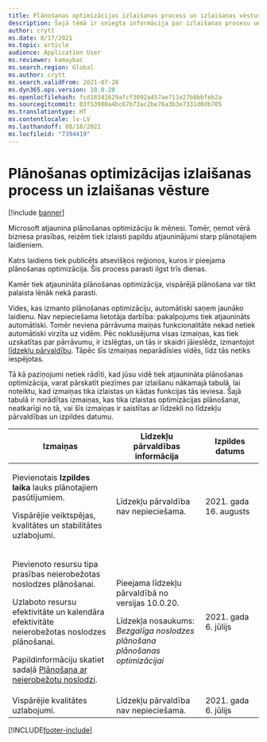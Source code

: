 ```yaml
---
title: Plānošanas optimizācijas izlaišanas process un izlaišanas vēsture
description: Šajā tēmā ir sniegta informācija par izlaišanas procesu un izlaišanas vēsturi optimizācijas plānošanai.
author: crytt
ms.date: 8/17/2021
ms.topic: article
audience: Application User
ms.reviewer: kamaybac
ms.search.region: Global
ms.author: crytt
ms.search.validFrom: 2021-07-28
ms.dyn365.ops.version: 10.0.20
ms.openlocfilehash: fcd18341629afcf3092a457ae711e27b0bbfeb2a
ms.sourcegitcommit: 03f53980a4bc67b73ac2be76a3b3e7331d0db705
ms.translationtype: HT
ms.contentlocale: lv-LV
ms.lasthandoff: 08/18/2021
ms.locfileid: "7394419"
---
```

# <a name="planning-optimization-release-process-and-release-history"></a>Plānošanas optimizācijas izlaišanas process un izlaišanas vēsture

[!include [banner](../../includes/banner.md)]

Microsoft atjaunina plānošanas optimizāciju ik mēnesi. Tomēr, ņemot vērā biznesa prasības, reizēm tiek izlaisti papildu atjauninājumi starp plānotajiem laidieniem.

Katrs laidiens tiek publicēts atsevišķos reģionos, kuros ir pieejama plānošanas optimizācija. Šis process parasti ilgst trīs dienas.

Kamēr tiek atjaunināta plānošanas optimizācija, vispārējā plānošana var tikt palaista lēnāk nekā parasti.

Vides, kas izmanto plānošanas optimizāciju, automātiski saņem jaunāko laidienu. Nav nepieciešama lietotāja darbība: pakalpojums tiek atjaunināts automātiski. Tomēr neviena pārrāvuma maiņas funkcionalitāte nekad netiek automātiski virzīta uz vidēm. Pēc noklusējuma visas izmaiņas, kas tiek uzskatītas par pārrāvumu, ir izslēgtas, un tās ir skaidri jāieslēdz, izmantojot [līdzekļu pārvaldību](../../../fin-ops-core/fin-ops/get-started/feature-management/feature-management-overview.md). Tāpēc šīs izmaiņas neparādīsies vidēs, līdz tās netiks iespējotas.

Tā kā paziņojumi netiek rādīti, kad jūsu vidē tiek atjaunināta plānošanas optimizācija, varat pārskatīt piezīmes par izlaišanu nākamajā tabulā, lai noteiktu, kad izmaiņas tika izlaistas un kādas funkcijas tās ieviesa. Šajā tabulā ir norādītas izmaiņas, kas tika izlaistas optimizācijas plānošanai, neatkarīgi no tā, vai šīs izmaiņas ir saistītas ar līdzekli no līdzekļu pārvaldības un izpildes datumu.

| Izmaiņas | Līdzekļu pārvaldības informācija | Izpildes datums |
|---|---|---|
| <p>Pievienotais **Izpildes laika** lauks plānotajiem pasūtījumiem.</p><p>Vispārējie veiktspējas, kvalitātes un stabilitātes uzlabojumi.</p> | Līdzekļu pārvaldība nav nepieciešama. | 2021. gada 16. augusts |
| <p>Pievienoto resursu tipa prasības neierobežotas noslodzes plānošanai.</p><p>Uzlaboto resursu efektivitāte un kalendāra efektivitāte neierobežotas noslodzes plānošanai.</p><p>Papildinformāciju skatiet sadaļā [Plānošana ar neierobežotu noslodzi](infinite-capacity-planning.md). | <p>Pieejama līdzekļu pārvaldībā no versijas 10.0.20.</p><p>Līdzekļa nosaukums: *Bezgalīga noslodzes plānošana plānošanas optimizācijai*</p> | 2021. gada 6. jūlijs |
| Vispārējie kvalitātes uzlabojumi. | Līdzekļu pārvaldība nav nepieciešama. | 2021. gada 6. jūlijs |

[!INCLUDE[footer-include](../../../includes/footer-banner.md)]
